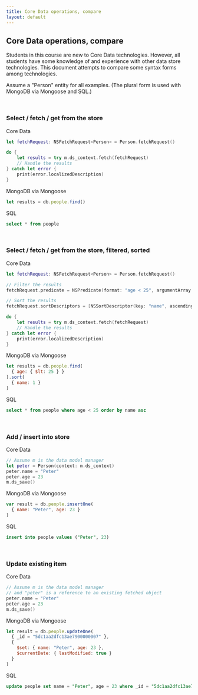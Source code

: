 ```yaml
---
title: Core Data operations, compare
layout: default
---
```


## Core Data operations, compare

Students in this course are new to Core Data technologies. However, all students have some knowledge of and experience with other data store technologies. This document attempts to compare some syntax forms among technologies. 

Assume a "Person" entity for all examples. (The plural form is used with MongoDB via Mongoose and SQL.)

<br>

### Select / fetch / get from the store

Core Data  
```swift
let fetchRequest: NSFetchRequest<Person> = Person.fetchRequest()

do {
    let results = try m.ds_context.fetch(fetchRequest)
    // Handle the results
} catch let error {
    print(error.localizedDescription)
}
```

MongoDB via Mongoose  
```js
let results = db.people.find()
```

SQL  
```sql
select * from people
```

<br>

### Select / fetch / get from the store, filtered, sorted

Core Data  
```swift
let fetchRequest: NSFetchRequest<Person> = Person.fetchRequest()

// Filter the results
fetchRequest.predicate = NSPredicate(format: "age < 25", argumentArray: nil)

// Sort the results
fetchRequest.sortDescriptors = [NSSortDescriptor(key: "name", ascending: true)]

do {
    let results = try m.ds_context.fetch(fetchRequest)
    // Handle the results
} catch let error {
    print(error.localizedDescription)
}
```

MongoDB via Mongoose  
```js
let results = db.people.find(
  { age: { $lt: 25 } }
).sort(
  { name: 1 }
)
```

SQL  
```sql
select * from people where age < 25 order by name asc
```

<br>

### Add / insert into store

Core Data  
```swift
// Assume m is the data model manager
let peter = Person(context: m.ds_context)
peter.name = "Peter"
peter.age = 23
m.ds_save()
```

MongoDB via Mongoose  
```js
var result = db.people.insertOne(
  { name: "Peter", age: 23 }
)
```

SQL  
```sql
insert into people values ("Peter", 23)
```

<br>

### Update existing item 

Core Data  
```swift
// Assume m is the data model manager
// and "peter" is a reference to an existing fetched object
peter.name = "Peter"
peter.age = 23
m.ds_save()
```

MongoDB via Mongoose  
```js
let result = db.people.updateOne(
  { _id = "5dc1aa2dfc13ae7900000007" },
  {
    $set: { name: "Peter", age: 23 },
    $currentDate: { lastModified: true }
  }
)
```

SQL  
```sql
update people set name = "Peter", age = 23 where _id = "5dc1aa2dfc13ae7900000007"
```

<br>
